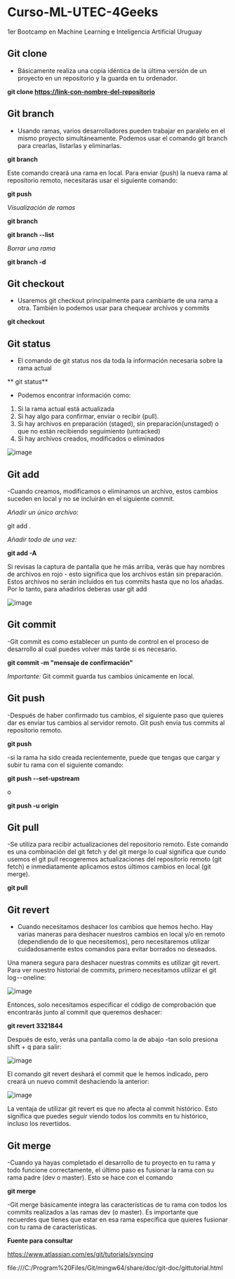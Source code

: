 # Curso-ML-UTEC-4Geeks
1er Bootcamp en Machine Learning e Inteligencia Artificial Uruguay
## Git clone
- Básicamente realiza una copia idéntica de la última versión de un proyecto en un repositorio y la guarda en tu ordenador.


**git clone <https://link-con-nombre-del-repositorio>**

## Git branch
- Usando ramas, varios desarrolladores pueden trabajar en paralelo en el mismo proyecto simultáneamente. Podemos usar el comando git branch para crearlas, listarlas y eliminarlas.


**git branch <nombre-de-la-rama>**

  
Este comando creará una rama en local. Para enviar (push) la nueva rama al repositorio remoto, necesitarás usar el siguiente comando:  

  
**git push <nombre-remoto> <nombre-rama>**  

  
_Visualización de ramas_

  
**git branch**  
  
**git branch --list**
  
_Borrar una rama_

  
**git branch -d <nombre-de-la-rama>**
  
  
## Git checkout

- Usaremos git checkout principalmente para cambiarte de una rama a otra. También lo podemos usar para chequear archivos y commits
    
**git checkout <nombre-de-la-rama>**

## Git status  
  
 - El comando de git status nos da toda la información necesaria sobre la rama actual
 
** git status**
  
- Podemos encontrar información como:

1)  Si la rama actual está actualizada
2)  Si hay algo para confirmar, enviar o recibir (pull).
3)  Si hay archivos en preparación (staged), sin preparación(unstaged) o que no están recibiendo seguimiento (untracked)
4)  Si hay archivos creados, modificados o eliminados
  
  ![image](https://user-images.githubusercontent.com/79756539/166966442-a847f00a-258e-4d0c-8907-5a5c72ba589f.png)

  
## Git add
  
  -Cuando creamos, modificamos o eliminamos un archivo, estos cambios suceden en local y no se incluirán en el siguiente commit.
  
  _Añadir un único archivo:_
  
  git add .<archivo>
  
  _Añadir todo de una vez:_
  
**git add -A**
  
  Si revisas la captura de pantalla que he más arriba, verás que hay nombres de archivos en rojo - esto significa que los archivos están sin preparación. Estos archivos no serán incluidos en tus commits hasta que no los añadas. Por lo tanto, para añadirlos deberas usar git add
  
 ![image](https://user-images.githubusercontent.com/79756539/166967198-b3701b0c-876a-49b5-9ab4-b8a1bcab7b57.png)
  
  
  ## Git commit
  
  -Git commit es como establecer un punto de control en el proceso de desarrollo al cual puedes volver más tarde si es necesario.
  
**git commit -m "mensaje de confirmación"**
  
  _Importante:_ Git commit guarda tus cambios únicamente en local.
  
 
  ## Git push
  
-Después de haber confirmado tus cambios, el siguiente paso que quieres dar es enviar tus cambios al servidor remoto. Git push envía tus commits al repositorio remoto.
  
  
  **git push <nombre-remoto> <nombre-de-tu-rama>**
  
 -si la rama ha sido creada recientemente, puede que tengas que cargar y subir tu rama con el siguiente comando:
  
  **git push --set-upstream <nombre-remoto> <nombre-de-tu-rama>**
  
  o
  
  **git push -u origin <nombre-de-tu-rama>**
  
  
  ## Git pull
  
  -Se utiliza para recibir actualizaciones del repositorio remoto. Este comando es una combinación del git fetch y del git merge lo cual significa que cundo usemos el git pull recogeremos actualizaciones del repositorio remoto (git fetch) e inmediatamente aplicamos estos últimos cambios en local (git merge).
  
**git pull <nombre-remoto>**
  
  
  ## Git revert
 
  - Cuando necesitamos deshacer los cambios que hemos hecho. Hay varias maneras para deshacer nuestros cambios en local y/o en remoto (dependiendo de lo que necesitemos), pero necesitaremos utilizar cuidadosamente estos comandos para evitar borrados no deseados.
  
  Una manera segura para deshacer nuestras commits es utilizar git revert. Para ver nuestro historial de commits, primero necesitamos utilizar el  git log -- oneline:
  

  
  ![image](https://user-images.githubusercontent.com/79756539/166968380-3da5bdeb-6da5-41c0-95a1-a6a4c7cd8311.png)

  
  Entonces, solo necesitamos especificar el código de comprobación que encontrarás junto al commit que queremos deshacer:
  
  
   **git revert 3321844**
  
  
  Después de esto, verás una pantalla como la de abajo -tan solo presiona shift + q para salir:
  
  
  ![image](https://user-images.githubusercontent.com/79756539/166968607-c9eb1cd2-1bdd-4a3a-9d79-74de57f596ec.png)

  
  El comando git revert deshará el commit que le hemos indicado, pero creará un nuevo commit deshaciendo la anterior:
  
  ![image](https://user-images.githubusercontent.com/79756539/166968705-8f0c0e04-d7fe-4dc4-8a7f-2323100df3a5.png)

  
  La ventaja de utilizar git revert es que no afecta al commit histórico. Esto significa que puedes seguir viendo todos los commits en tu histórico, incluso los revertidos.
  
  ## Git merge
  
  -Cuando ya hayas completado el desarrollo de tu proyecto en tu rama y todo funcione correctamente, el último paso es fusionar la rama con su rama padre (dev o master). Esto se hace con el comando 
  
  **git merge**
  
  -Git merge básicamente integra las características de tu rama con todos los commits realizados a las ramas dev (o master).  Es importante que recuerdes que tienes que estar en esa rama específica que quieres fusionar  con tu rama de características.
  
  
**Fuente para consultar**
  
  https://www.atlassian.com/es/git/tutorials/syncing
  
  file:///C:/Program%20Files/Git/mingw64/share/doc/git-doc/gittutorial.html
